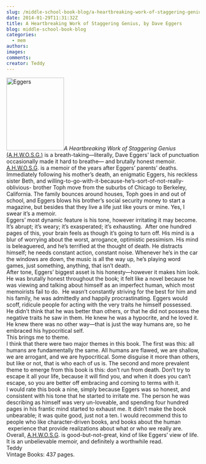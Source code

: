 ```yaml
---
slug: /middle-school-book-blog/a-heartbreaking-work-of-staggering-genius
date: 2014-01-29T11:31:32Z
title: A Heartbreaking Work of Staggering Genius, by Dave Eggers
blog: middle-school-book-blog
categories:
  - mem
authors:
images:
comments:
creator: Teddy
---
```


<img src="https//upload.wikimedia.org/wikipedia/en/6/66/Heartbreaking_Work_Dave_Eggers.jpg" alt="Eggers" width="150" height="190" class="alignleft size-thumbnail wp-image-803"/><i>A Heartbreaking Work of Staggering Genius</i> <span style="text-decoration: underline;">(A.H.W.O.S.G.)</span> is a breath-taking—literally, Dave Eggers’ lack of punctuation occasionally made it hard to breathe— and brutally honest memoir. <span style="text-decoration: underline;">A.H.W.O.S.G</span>. is a memoir of the years after Eggers’ parents’ deaths. Immediately following his mother’s death, an enigmatic Eggers, his reckless sister Beth, and willing-to-go-with-it-because-he’s-sort-of-not-really-oblivious- brother Toph move from the suburbs of Chicago to Berkeley, California. The family bounces around houses, Toph goes in and out of school, and Eggers blows his brother’s social security money to start a magazine, but besides that they live a life just like yours or mine. Yes, I swear it’s a memoir.<br />Eggers’ most dynamic feature is his tone, however irritating it may become. It’s abrupt; it’s weary; it’s exasperated; it’s exhausting.  After one hundred pages of this, your brain feels as though it’s going to turn off. His mind is a blur of worrying about the worst, arrogance, optimistic pessimism. His mind is beleaguered, and he’s terrified at the thought of death. He distracts himself; he needs constant action, constant noise. Whenever he’s in the car the windows are down, the music is all the way up, he’s playing word games, just something, anything, that isn’t death.<br />After tone, Eggers’ biggest asset is his honesty—however it makes him look. He was brutally honest throughout the book; it felt like a novel because he was viewing and talking about himself as an imperfect human, which most memoirists fail to do.  He wasn’t constantly striving for the best for him and his family, he was admittedly and happily procrastinating. Eggers would scoff, ridicule people for acting with the very traits he himself possessed. He didn’t think that he was better than others, or that he did not possess the negative traits he saw in them. He knew he was a hypocrite, and he loved it. He knew there was no other way—that is just the way humans are, so he embraced his hypocritical self.<br />This brings me to theme.<br />I think that there were two major themes in this book. The first was this: all humans are fundamentally the same. All humans are flawed, we are shallow, we are arrogant, and we are hypocritical. Some disguise it more than others, but like or not, that is who each of us is. The second and more prevalent theme to emerge from this book is this: don’t run from death. Don’t try to escape it all your life, because it will find you, and when it does you can’t escape, so you are better off embracing and coming to terms with it.<br />I would rate this book a nine, simply because Eggers was so honest, and consistent with his tone that he started to irritate me. The person he was describing as himself was very un-loveable, and spending four hundred pages in his frantic mind started to exhaust me. It didn’t make the book unbearable; it was quite good, just not a ten. I would recommend this to people who like character-driven books, and books about the human  experience that provide realizations about what or who we really are.<br />Overall, <span style="text-decoration: underline;">A.H.W.O.S.G</span>. is good-but-not-great, kind of like Eggers’ view of life. It is an unbelievable memoir, and definitely a worthwhile read.<br />Teddy<br />Vintage Books: 437 pages.
